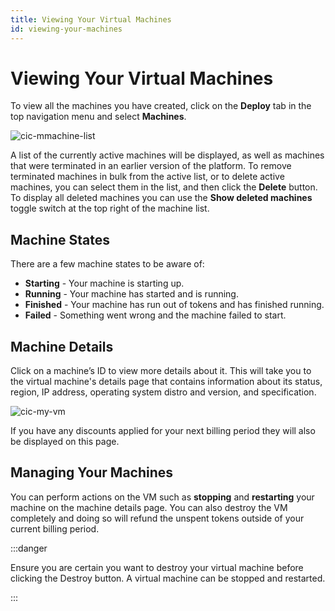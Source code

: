 ```yaml
---
title: Viewing Your Virtual Machines
id: viewing-your-machines
---
```


# Viewing Your Virtual Machines

To view all the machines you have created, click on the **Deploy** tab in the top navigation menu and select **Machines**. 

![cic-mmachine-list](@site/static/img/cic-machine-list.png)

A list of the currently active machines will be displayed, as well as machines that were terminated in an earlier version of the platform.
To remove terminated machines in bulk from the active list, or to delete active machines, you can select them in the list, and then click the **Delete** button.
To display all deleted machines you can use the **Show deleted machines** toggle switch at the top right of the machine list.

## Machine States

There are a few machine states to be aware of: 

- **Starting** - Your machine is starting up.
- **Running** - Your machine has started and is running.
- **Finished** - Your machine has run out of tokens and has finished running.
- **Failed** - Something went wrong and the machine failed to start.

## Machine Details

Click on a machine’s ID to view more details about it. This will take you to the virtual machine's details page that contains information about its status, region, IP address, operating system distro and version, and specification. 

![cic-my-vm](@site/static/img/cic-my-vm.png)

If you have any discounts applied for your next billing period they will also be displayed on this page.

## Managing Your Machines

You can perform actions on the VM such as **stopping** and **restarting** your machine on the machine details page. You can also destroy the VM completely and doing so will refund the unspent tokens outside of your current billing period.

:::danger

Ensure you are certain you want to destroy your virtual machine before clicking the Destroy button. A virtual machine can be stopped and restarted. 

:::
